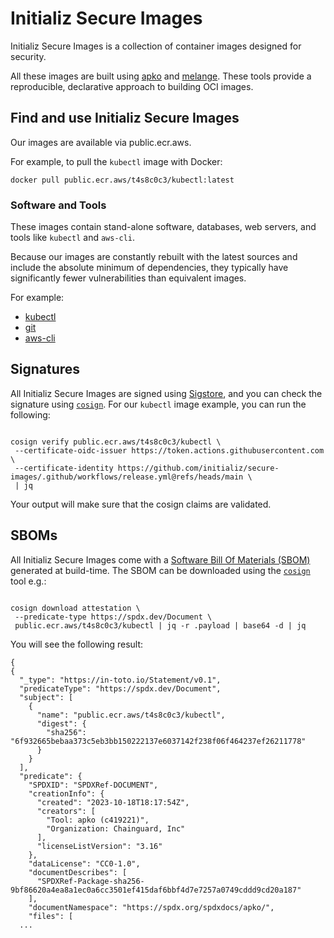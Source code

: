 # Initializ Secure Images
Initializ Secure Images is a collection of container images designed for security. 

All these images are built using [apko](https://github.com/chainguard-dev/apko) and [melange](https://github.com/chainguard-dev/melange). These tools provide a reproducible, declarative approach to building OCI images.

## Find and use Initializ Secure Images

Our images are available via public.ecr.aws.

For example, to pull the `kubectl` image with Docker:

```
docker pull public.ecr.aws/t4s8c0c3/kubectl:latest
```

### Software and Tools

These images contain stand-alone software, databases, web servers, and tools like `kubectl` and `aws-cli`.

Because our images are constantly rebuilt with the latest sources and include the absolute minimum of dependencies, they typically have significantly fewer vulnerabilities than equivalent images.

For example:
 - [kubectl](https://github.com/initializ/secure-images/tree/main/images/kubectl) 
 - [git](https://github.com/initializ/secure-images/tree/main/images/git)
 - [aws-cli](https://github.com/initializ/secure-images/tree/main/images/aws-cli)

## Signatures

All Initializ Secure Images are signed using [Sigstore](https://www.sigstore.dev/), and you can check the signature using [`cosign`](https://docs.sigstore.dev/cosign/overview). For our `kubectl` image example, you can run the following:

```

cosign verify public.ecr.aws/t4s8c0c3/kubectl \
 --certificate-oidc-issuer https://token.actions.githubusercontent.com \
 --certificate-identity https://github.com/initializ/secure-images/.github/workflows/release.yml@refs/heads/main \
 | jq

```

Your output will make sure that the cosign claims are validated.

## SBOMs

All Initializ Secure Images come with a [Software Bill Of Materials (SBOM)](https://www.initializ.ai/blog/software-bill-of-materials-sbom-a-comprehensive-guide) generated at build-time. The SBOM can be downloaded using the [`cosign`](https://docs.sigstore.dev/cosign/overview) tool e.g.:

```

cosign download attestation \
 --predicate-type https://spdx.dev/Document \
 public.ecr.aws/t4s8c0c3/kubectl | jq -r .payload | base64 -d | jq

```
You will see the following result:

```
{
{
  "_type": "https://in-toto.io/Statement/v0.1",
  "predicateType": "https://spdx.dev/Document",
  "subject": [
    {
      "name": "public.ecr.aws/t4s8c0c3/kubectl",
      "digest": {
        "sha256": "6f932665bebaa373c5eb3bb150222137e6037142f238f06f464237ef26211778"
      }
    }
  ],
  "predicate": {
    "SPDXID": "SPDXRef-DOCUMENT",
    "creationInfo": {
      "created": "2023-10-18T18:17:54Z",
      "creators": [
        "Tool: apko (c419221)",
        "Organization: Chainguard, Inc"
      ],
      "licenseListVersion": "3.16"
    },
    "dataLicense": "CC0-1.0",
    "documentDescribes": [
      "SPDXRef-Package-sha256-9bf86620a4ea8a1ec0a6cc3501ef415daf6bbf4d7e7257a0749cddd9cd20a187"
    ],
    "documentNamespace": "https://spdx.org/spdxdocs/apko/",
    "files": [
  ...
```
